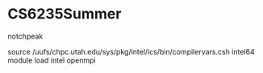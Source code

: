 # CS6235Summer

notchpeak

source /uufs/chpc.utah.edu/sys/pkg/intel/ics/bin/compilervars.csh intel64
module load intel openmpi